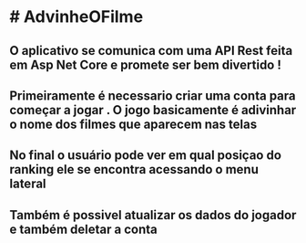 <h1># AdvinheOFilme</h1>

<h2> O aplicativo se comunica com uma API Rest feita em Asp Net Core e promete ser bem divertido ! </h2>
<p><h2>Primeiramente é necessario criar uma conta para começar a jogar . O jogo basicamente é adivinhar o nome dos filmes que aparecem nas telas </h2></p>
<p><h2>No final o usuário pode ver em qual posiçao do ranking ele se encontra acessando o menu lateral</p></h2>
<p><h2>Também é possivel atualizar os dados do jogador e também deletar a conta</p></h2>
